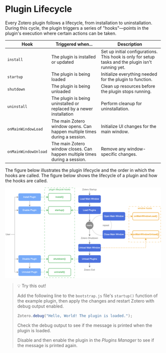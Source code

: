 # Plugin Lifecycle

Every Zotero plugin follows a lifecycle, from installation to uninstallation. During this cycle, the plugin triggers a series of "hooks"—points in the plugin's execution where certain actions can be taken.

| Hook                 | Triggered when...                                                          | Description                                                                                        |
| -------------------- | -------------------------------------------------------------------------- | -------------------------------------------------------------------------------------------------- |
| `install`            | The plugin is installed or updated                                         | Set up initial configurations. This hook is only for setup tasks and the plugin isn't running yet. |
| `startup`            | The plugin is being loaded                                                 | Initialize everything needed for the plugin to function.                                           |
| `shutdown`           | The plugin is being unloaded                                               | Clean up resources before the plugin stops running.                                                |
| `uninstall`          | The plugin is being uninstalled or replaced by a newer installation        | Perform cleanup for uninstallation.                                                                |
| `onMainWindowLoad`   | The main Zotero window opens. Can happen multiple times during a session.  | Initialize UI changes for the main window.                                                         |
| `onMainWindowUnload` | The main Zotero window closes. Can happen multiple times during a session. | Remove any window-specific changes.                                                                |

The figure below illustrates the plugin lifecycle and the order in which the hooks are called.
The figure below shows the lifecycle of a plugin and how the hooks are called.

![lifecycle](../assets/lifecycle.png)

> 💡 Try this out!
>
> Add the following line to the `bootstrap.js` file's `startup()` function of the example plugin, then apply the changes and restart Zotero with debug output enabled.
>
> ```javascript
> Zotero.debug("Hello, World! The plugin is loaded.");
> ```
>
> Check the debug output to see if the message is printed when the plugin is loaded.
>
> Disable and then enable the plugin in the _Plugins Manager_ to see if the message is printed again.
